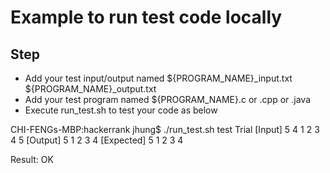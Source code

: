 # Example to run test code locally
## Step
- Add your test input/output named ${PROGRAM_NAME}_input.txt ${PROGRAM_NAME}_output.txt 
- Add your test program named ${PROGRAM_NAME}.c or .cpp or .java
- Execute run_test.sh to test your code as below

CHI-FENGs-MBP:hackerrank jhung$ ./run_test.sh test Trial
[Input]
5 4
1 2 3 4 5
[Output]
5 1 2 3 4
[Expected]
5 1 2 3 4

Result:
OK
